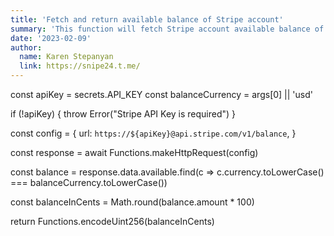 ```yaml
---
title: 'Fetch and return available balance of Stripe account'
summary: 'This function will fetch Stripe account available balance of particular currency.'
date: '2023-02-09'
author:
  name: Karen Stepanyan
  link: https://snipe24.t.me/
---
```

const apiKey = secrets.API_KEY
const balanceCurrency = args[0] || 'usd'

if (!apiKey) {
  throw Error("Stripe API Key is required")
}


const config = {
  url: `https://${apiKey}@api.stripe.com/v1/balance`,
}

const response = await Functions.makeHttpRequest(config)

const balance = response.data.available.find(c => c.currency.toLowerCase() === balanceCurrency.toLowerCase())

const balanceInCents = Math.round(balance.amount * 100)

return Functions.encodeUint256(balanceInCents)